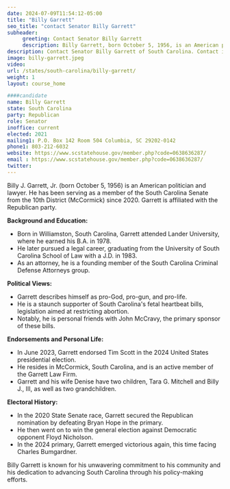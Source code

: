 ```yaml
---
date: 2024-07-09T11:54:12-05:00
title: "Billy Garrett"
seo_title: "contact Senator Billy Garrett"
subheader:
     greeting: Contact Senator Billy Garrett
     description: Billy Garrett, born October 5, 1956, is an American politician affiliated with the Republican Party. He is a member of the South Carolina State Senate, representing District 10. He assumed office on November 9, 2020.
description: Contact Senator Billy Garrett of South Carolina. Contact information for Billy Garrett includes email address, phone number, and mailing address.
image: billy-garrett.jpeg
video:
url: /states/south-carolina/billy-garrett/
weight: 1
layout: course_home

####candidate
name: Billy Garrett
state: South Carolina
party: Republican
role: Senator
inoffice: current
elected: 2021
mailing1: P.O. Box 142 Room 504 Columbia, SC 29202-0142
phone1: 803-212-6032
website: https://www.scstatehouse.gov/member.php?code=0638636287/
email : https://www.scstatehouse.gov/member.php?code=0638636287/
twitter: 
---
```

Billy J. Garrett, Jr. (born October 5, 1956) is an American politician and lawyer. He has been serving as a member of the South Carolina Senate from the 10th District (McCormick) since 2020. Garrett is affiliated with the Republican party.

**Background and Education:**
- Born in Williamston, South Carolina, Garrett attended Lander University, where he earned his B.A. in 1978.
- He later pursued a legal career, graduating from the University of South Carolina School of Law with a J.D. in 1983.
- As an attorney, he is a founding member of the South Carolina Criminal Defense Attorneys group.

**Political Views:**
- Garrett describes himself as pro-God, pro-gun, and pro-life.
- He is a staunch supporter of South Carolina's fetal heartbeat bills, legislation aimed at restricting abortion.
- Notably, he is personal friends with John McCravy, the primary sponsor of these bills.

**Endorsements and Personal Life:**
- In June 2023, Garrett endorsed Tim Scott in the 2024 United States presidential election.
- He resides in McCormick, South Carolina, and is an active member of the Garrett Law Firm.
- Garrett and his wife Denise have two children, Tara G. Mitchell and Billy J., III, as well as two grandchildren.

**Electoral History:**
- In the 2020 State Senate race, Garrett secured the Republican nomination by defeating Bryan Hope in the primary.
- He then went on to win the general election against Democratic opponent Floyd Nicholson.
- In the 2024 primary, Garrett emerged victorious again, this time facing Charles Bumgardner.

Billy Garrett is known for his unwavering commitment to his community and his dedication to advancing South Carolina through his policy-making efforts.
